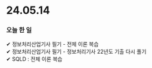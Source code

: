 # 24.05.14 
### 오늘  한 일
✔ 정보처리산업기사 필기 - 전체 이론 복습 <br>
✔ 정보처리산업기사 필기 - 정보처리기사 22년도 기출 다시 풀기 <br>
✔ SQLD : 전체 이론 복습 <br>
